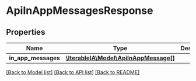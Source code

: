 # ApiInAppMessagesResponse

## Properties
Name | Type | Description | Notes
------------ | ------------- | ------------- | -------------
**in_app_messages** | [**\IterableIA\Model\ApiInAppMessage[]**](ApiInAppMessage.md) |  | 

[[Back to Model list]](../../README.md#documentation-for-models) [[Back to API list]](../../README.md#documentation-for-api-endpoints) [[Back to README]](../../README.md)

